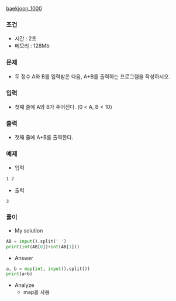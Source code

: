 [baekjoon_1000](https://www.acmicpc.net/problem/1000)
### 조건
- 시간 : 2초
- 메모리 : 128Mb
### 문제
- 두 정수 A와 B를 입력받은 다음, A+B를 출력하는 프로그램을 작성하시오.
### 입력
- 첫째 줄에 A와 B가 주어진다. (0 < A, B < 10)
### 출력
- 첫째 줄에 A+B를 출력한다.

### 예제
- 입력
```
1 2
```
- 출력
```
3
``` 

### 풀이
- My solution
```python
AB = input().split(' ')
print(int(AB[0])+int(AB[1]))
```

- Answer
```python
a, b = map(int, input().split())
print(a+b)
```

- Analyze
	- map을 사용